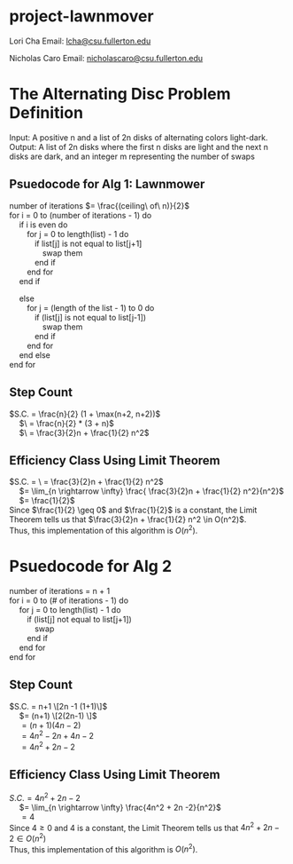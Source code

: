 # project-lawnmover

Lori Cha
Email: lcha@csu.fullerton.edu

Nicholas Caro
Email: nicholascaro@csu.fullerton.edu

# The Alternating Disc Problem Definition
Input: A positive n and a list of 2n disks of alternating colors light-dark.  <br />
Output: A list of 2n disks where the first n disks are light and the next n disks are dark, and an integer m representing the number of swaps

## Psuedocode for Alg 1: Lawnmower
number of iterations $= \frac{(ceiling\ of\ n)}{2}$  <br />
for i = 0 to (number of iterations - 1) do  <br />
&emsp;  if i is even do  <br />
&emsp;&emsp;    for j = 0 to length(list) - 1 do  <br />
&emsp;&emsp;&emsp;     if list[j] is not equal to list[j+1]  <br />
&emsp;&emsp;&emsp;&emsp;        swap them  <br />
&emsp;&emsp;&emsp;       end if  <br />
&emsp;&emsp;     end for  <br />
&emsp;  end if  <br />
   
&emsp;  else  <br />
&emsp;&emsp;    for j = (length of the list - 1) to 0 do  <br />
&emsp;&emsp;&emsp;     if (list[j] is not equal to list[j-1])  <br />
&emsp;&emsp;&emsp;&emsp;       swap them  <br />
&emsp;&emsp;&emsp;     end if  <br />
&emsp;&emsp;     end for  <br />
&emsp;  end else  <br />
end for  <br />

## Step Count
$S.C. = \frac{n}{2} (1 + \max(n+2, n+2))$ <br />
&emsp; $\ = \frac{n}{2} * (3 + n)$ <br />
&emsp; $\ = \frac{3}{2}n + \frac{1}{2} n^2$

## Efficiency Class Using Limit Theorem
$S.C. = \ = \frac{3}{2}n + \frac{1}{2} n^2$ <br />
&emsp; $= \lim_{n \rightarrow \infty} \frac{ \frac{3}{2}n + \frac{1}{2} n^2}{n^2}$ <br />
&emsp; $= \frac{1}{2}$<br />
Since $\frac{1}{2} \geq 0$ and $\frac{1}{2}$ is a constant, the Limit Theorem tells us that $\frac{3}{2}n + \frac{1}{2} n^2 \in O(n^2)$. <br />
Thus, this implementation of this algorithm is $O(n^2)$.

# Psuedocode for Alg 2
number of iterations = n + 1  <br />
for i = 0 to (# of iterations - 1) do  <br />
&emsp;  for j = 0 to length(list) - 1 do  <br />
&emsp;&emsp;    if (list[j] not equal to list[j+1])  <br />
&emsp;&emsp;&emsp;      swap  <br />
&emsp;&emsp;    end if  <br />
&emsp;  end for  <br />
end for  <br />

## Step Count
$S.C. = n+1 \[2n -1 (1+1)\]$ <br />
&emsp; $= (n+1) \[2(2n-1) \]$ <br />
&emsp; $= (n+1) (4n-2)$ <br />
&emsp; $= 4n^2 -2n + 4n -2$ <br />
&emsp; $= 4n^2 + 2n -2$ <br />

## Efficiency Class Using Limit Theorem
$S.C. = 4n^2 + 2n -2$ <br />
&emsp; $= \lim_{n \rightarrow \infty} \frac{4n^2 + 2n -2}{n^2}$ <br />
&emsp; $= 4$ <br /> 
Since $4 \geq 0$ and $4$ is a constant, the Limit Theorem tells us that $4n^2 + 2n -2 \in O(n^2)$ <br />
Thus, this implementation of this algorithm is $O(n^2)$. <br />

